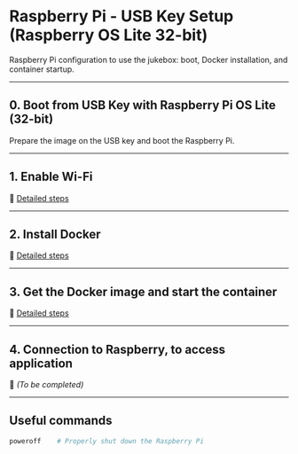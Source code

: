 # Raspberry Pi - USB Key Setup (Raspberry OS Lite 32-bit)

Raspberry Pi configuration to use the jukebox: boot, Docker installation, and container startup.

---

## 0. Boot from USB Key with Raspberry Pi OS Lite (32-bit)  
Prepare the image on the USB key and boot the Raspberry Pi.

---

## 1. Enable Wi-Fi  
📄 [Detailed steps](./init_raspberry/1_enable_wifi.md)

---

## 2. Install Docker  
📄 [Detailed steps](./init_raspberry/2_install_docker.md)

---

## 3. Get the Docker image and start the container  
📄 [Detailed steps](./init_raspberry/3_get_and_run_docker_image.md.md)

---

## 4. Connection to Raspberry, to access application
📄 *(To be completed)*

---

## Useful commands

```bash
poweroff    # Properly shut down the Raspberry Pi
